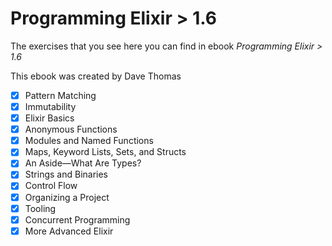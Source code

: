 # Programming Elixir > 1.6

The exercises that you see here you can find in ebook _Programming Elixir > 1.6_

This ebook was created by Dave Thomas 

- [X] Pattern Matching
- [X] Immutability
- [X] Elixir Basics
- [X] Anonymous Functions
- [X] Modules and Named Functions
- [X] Maps, Keyword Lists, Sets, and Structs
- [X] An Aside—What Are Types?
- [X] Strings and Binaries
- [X] Control Flow
- [X] Organizing a Project
- [X] Tooling
- [X] Concurrent Programming
- [X] More Advanced Elixir

